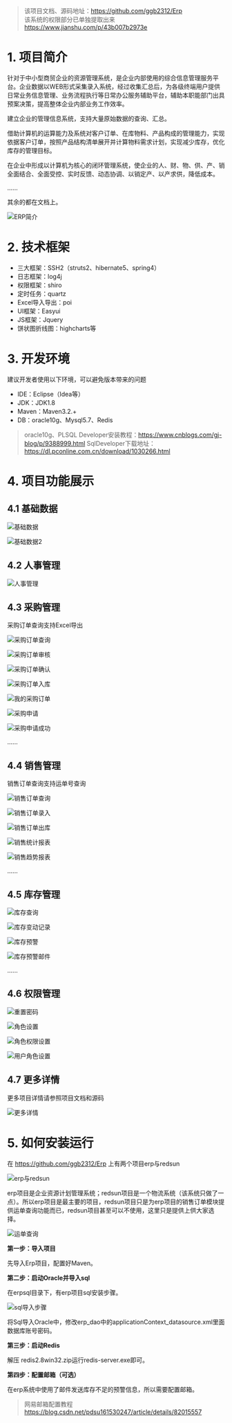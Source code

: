 >该项目文档、源码地址：https://github.com/ggb2312/Erp  
该系统的权限部分已单独提取出来 https://www.jianshu.com/p/43b007b2973e

# 1. 项目简介

针对于中小型商贸企业的资源管理系统，是企业内部使用的综合信息管理服务平台。企业数据以WEB形式采集录入系统，经过收集汇总后，为各级终端用户提供日常业务信息管理、业务流程执行等日常办公服务辅助平台，辅助本职能部门出具预案决策，提高整体企业内部业务工作效率。

建立企业的管理信息系统，支持大量原始数据的查询、汇总。

借助计算机的运算能力及系统对客户订单、在库物料、产品构成的管理能力，实现依据客户订单，按照产品结构清单展开并计算物料需求计划，实现减少库存，优化库存的管理目标。

在企业中形成以计算机为核心的闭环管理系统，使企业的人、财、物、供、产、销全面结合、全面受控、实时反馈、动态协调、以销定产、以产求供，降低成本。

......

其余的都在文档上。

![ERP简介](https://upload-images.jianshu.io/upload_images/5336514-e43bb7330404c9fb.gif?imageMogr2/auto-orient/strip)

# 2. 技术框架

- 三大框架：SSH2（struts2、hibernate5、spring4）
- 日志框架：log4j
- 权限框架：shiro
- 定时任务：quartz
- Excel导入导出：poi
- UI框架：Easyui
- JS框架：Jquery 
- 饼状图折线图：highcharts等

# 3. 开发环境

建议开发者使用以下环境，可以避免版本带来的问题

- IDE：Eclipse（Idea等）
- JDK：JDK1.8
- Maven：Maven3.2.+
- DB：oracle10g、Mysql5.7、Redis

>oracle10g、PLSQL Developer安装教程：https://www.cnblogs.com/gj-blog/p/9388999.html
>SqlDeveloper下载地址：https://dl.pconline.com.cn/download/1030266.html


# 4. 项目功能展示

## 4.1 基础数据

![基础数据](https://upload-images.jianshu.io/upload_images/5336514-7ccea9a5285b6836.gif?imageMogr2/auto-orient/strip)

![基础数据2](https://upload-images.jianshu.io/upload_images/5336514-79c72407a173a5cb.gif?imageMogr2/auto-orient/strip)

## 4.2 人事管理

![人事管理](https://upload-images.jianshu.io/upload_images/5336514-2545e17f92e99107.gif?imageMogr2/auto-orient/strip)

## 4.3 采购管理

采购订单查询支持Excel导出

![采购订单查询](https://upload-images.jianshu.io/upload_images/5336514-da16798aff54d617.png?imageMogr2/auto-orient/strip%7CimageView2/2/w/1240)

![采购订单审核](https://upload-images.jianshu.io/upload_images/5336514-f6062f0ab08ffa81.png?imageMogr2/auto-orient/strip%7CimageView2/2/w/1240)

![采购订单确认](https://upload-images.jianshu.io/upload_images/5336514-a705d46e7e5036e4.png?imageMogr2/auto-orient/strip%7CimageView2/2/w/1240)

![采购订单入库](https://upload-images.jianshu.io/upload_images/5336514-4214712a330d4810.png?imageMogr2/auto-orient/strip%7CimageView2/2/w/1240)

![我的采购订单](https://upload-images.jianshu.io/upload_images/5336514-6dcfc9884525b4a3.png?imageMogr2/auto-orient/strip%7CimageView2/2/w/1240)

![采购申请](https://upload-images.jianshu.io/upload_images/5336514-07943d9b1149616b.png?imageMogr2/auto-orient/strip%7CimageView2/2/w/1240)

![采购申请成功](https://upload-images.jianshu.io/upload_images/5336514-d22b4664d22a7bc7.png?imageMogr2/auto-orient/strip%7CimageView2/2/w/1240)

......

## 4.4 销售管理

销售订单查询支持运单号查询

![销售订单查询](https://upload-images.jianshu.io/upload_images/5336514-96db4e61d757d79c.png?imageMogr2/auto-orient/strip%7CimageView2/2/w/1240)

![销售订单录入](https://upload-images.jianshu.io/upload_images/5336514-8c2b274bcb5b3533.png?imageMogr2/auto-orient/strip%7CimageView2/2/w/1240)

![销售订单出库](https://upload-images.jianshu.io/upload_images/5336514-76f0de541bcb03d0.png?imageMogr2/auto-orient/strip%7CimageView2/2/w/1240)

![销售统计报表](https://upload-images.jianshu.io/upload_images/5336514-76b966b6abd28952.png?imageMogr2/auto-orient/strip%7CimageView2/2/w/1240)

![销售趋势报表](https://upload-images.jianshu.io/upload_images/5336514-184cf2fce4dbe0ad.png?imageMogr2/auto-orient/strip%7CimageView2/2/w/1240)

......

## 4.5 库存管理

![库存查询](https://upload-images.jianshu.io/upload_images/5336514-45b41d919697c706.png?imageMogr2/auto-orient/strip%7CimageView2/2/w/1240)

![库存变动记录](https://upload-images.jianshu.io/upload_images/5336514-3e17d0bcf3eee1cd.png?imageMogr2/auto-orient/strip%7CimageView2/2/w/1240)

![库存预警](https://upload-images.jianshu.io/upload_images/5336514-f98791325c02d516.png?imageMogr2/auto-orient/strip%7CimageView2/2/w/1240)

![库存预警邮件](https://upload-images.jianshu.io/upload_images/5336514-dee7ac420b436374.png?imageMogr2/auto-orient/strip%7CimageView2/2/w/1240)

......

## 4.6 权限管理

![重置密码](https://upload-images.jianshu.io/upload_images/5336514-a3a7c879e34a1313.png?imageMogr2/auto-orient/strip%7CimageView2/2/w/1240)

![角色设置](https://upload-images.jianshu.io/upload_images/5336514-168e4bf171e8217f.png?imageMogr2/auto-orient/strip%7CimageView2/2/w/1240)

![角色权限设置](https://upload-images.jianshu.io/upload_images/5336514-c783f81db35f0016.png?imageMogr2/auto-orient/strip%7CimageView2/2/w/1240)

![用户角色设置](https://upload-images.jianshu.io/upload_images/5336514-3fe5c94962031df6.png?imageMogr2/auto-orient/strip%7CimageView2/2/w/1240)

## 4.7 更多详情

更多项目详情请参照项目文档和源码

![更多详情](https://upload-images.jianshu.io/upload_images/5336514-08edb2a59d419368.gif?imageMogr2/auto-orient/strip)


# 5. 如何安装运行


在 https://github.com/ggb2312/Erp 上有两个项目erp与redsun

![erp与redsun](https://upload-images.jianshu.io/upload_images/5336514-74a405c7fd27d3ca.png?imageMogr2/auto-orient/strip%7CimageView2/2/w/1240)

erp项目是企业资源计划管理系统；redsun项目是一个物流系统（该系统只做了一点）。所以erp项目是最主要的项目，redsun项目只是为erp项目的销售订单模块提供运单查询功能而已，redsun项目甚至可以不使用，这里只是提供上供大家选择。

![运单查询](https://upload-images.jianshu.io/upload_images/5336514-c1ca9da9d0449f78.png?imageMogr2/auto-orient/strip%7CimageView2/2/w/1240)

**第一步：导入项目**

先导入Erp项目，配置好Maven。

**第二步：启动Oracle并导入sql**

在erpsql目录下，有erp项目sql安装步骤。

![sql导入步骤](https://upload-images.jianshu.io/upload_images/5336514-c95521aea1f6b1b8.png?imageMogr2/auto-orient/strip%7CimageView2/2/w/1240)

将Sql导入Oracle中，修改erp_dao中的applicationContext_datasource.xml里面数据库账号密码。

**第三步：启动Redis**

解压 redis2.8win32.zip运行redis-server.exe即可。

**第四步：配置邮箱（可选）**

在erp系统中使用了邮件发送库存不足的预警信息，所以需要配置邮箱。

>网易邮箱配置教程    https://blog.csdn.net/pdsu161530247/article/details/82015557 
